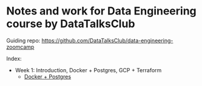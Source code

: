 # Notes and work for Data Engineering course by DataTalksClub

Guiding repo: https://github.com/DataTalksClub/data-engineering-zoomcamp

Index:
- Week 1: Introduction, Docker + Postgres, GCP + Terraform
    - [Docker + Postgres](./week-1/docker_postgres/)

